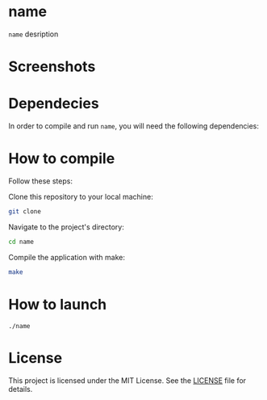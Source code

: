 # name

`name` desription

# Screenshots

 

# Dependecies

In order to compile and run `name`, you will need the following dependencies:


# How to compile

Follow these steps:

Clone this repository to your local machine:

```sh
git clone 
```

Navigate to the project's directory:

```sh
cd name
```
Compile the application with make:

```sh
make
```

# How to launch

```
./name
```

# License

This project is licensed under the MIT License. See the [LICENSE](LICENSE) file for details.

